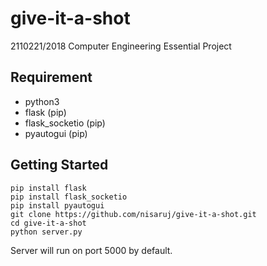 # give-it-a-shot
2110221/2018 Computer Engineering Essential Project

## Requirement
- python3
- flask (pip)
- flask_socketio (pip)
- pyautogui (pip)

## Getting Started
```
pip install flask
pip install flask_socketio
pip install pyautogui
git clone https://github.com/nisaruj/give-it-a-shot.git
cd give-it-a-shot
python server.py
```
Server will run on port 5000 by default.